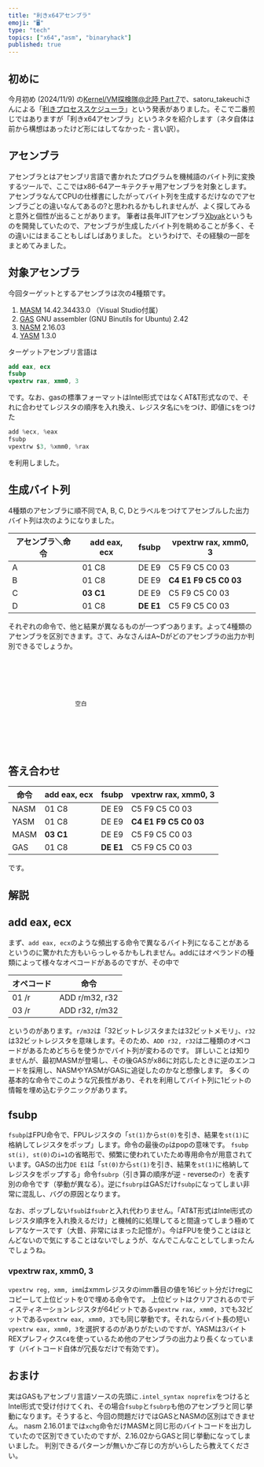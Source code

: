 ```yaml
---
title: "利きx64アセンブラ"
emoji: "🖥"
type: "tech"
topics: ["x64","asm", "binaryhack"]
published: true
---
```

## 初めに
今月初め (2024/11/9) の[Kernel/VM探検隊@北陸 Part 7](https://kernelvm.connpass.com/event/330079/)で、satoru_takeuchiさんによる「[利きプロセススケジューラ](https://speakerdeck.com/sat/li-kipurosesusukeziyura)」という発表がありました。そこで二番煎じではありますが「利きx64アセンブラ」というネタを紹介します（ネタ自体は前から構想はあったけど形にはしてなかった - 言い訳）。

## アセンブラ
アセンブラとはアセンブリ言語で書かれたプログラムを機械語のバイト列に変換するツールで、ここではx86-64アーキテクチャ用アセンブラを対象とします。
アセンブラなんてCPUの仕様書にしたがってバイト列を生成するだけなのでアセンブラごとの違いなんてあるの?と思われるかもしれませんが、よく探してみると意外と個性が出ることがあります。
筆者は長年JITアセンブラ[Xbyak](https://github.com/herumi/xbyak)というものを開発していたので、アセンブラが生成したバイト列を眺めることが多く、その違いにはまることもしばしばありました。
というわけで、その経験の一部をまとめてみました。

## 対象アセンブラ
今回ターゲットとするアセンブラは次の4種類です。

1. [MASM](https://learn.microsoft.com/ja-jp/cpp/assembler/masm/microsoft-macro-assembler-reference?view=msvc-170) 14.42.34433.0 （Visual Studio付属）
2. [GAS](https://ftp.gnu.org/gnu/binutils/) GNU assembler (GNU Binutils for Ubuntu) 2.42
3. [NASM](https://www.nasm.us/) 2.16.03
4. [YASM](https://yasm.tortall.net/) 1.3.0

ターゲットアセンブリ言語は

```nasm
add eax, ecx
fsubp
vpextrw rax, xmm0, 3
```

です。なお、gasの標準フォーマットはIntel形式ではなくAT&T形式なので、それに合わせてレジスタの順序を入れ換え、レジスタ名に`%`をつけ、即値に`$`をつけた

```c
add %ecx, %eax
fsubp
vpextrw $3, %xmm0, %rax
```

を利用しました。

## 生成バイト列
4種類のアセンブラに順不同でA, B, C, Dとラベルをつけてアセンブルした出力バイト列は次のようになりました。

アセンブラ＼命令|add eax, ecx|fsubp|vpextrw rax, xmm0, 3
-|-|-|-
A|01 C8|DE E9|C5 F9 C5 C0 03
B|01 C8|DE E9|**C4 E1 F9 C5 C0 03**
C|**03 C1**|DE E9|C5 F9 C5 C0 03
D|01 C8|**DE E1**|C5 F9 C5 C0 03

それぞれの命令で、他と結果が異なるものが一つずつあります。よって4種類のアセンブラを区別できます。さて、みなさんはA~Dがどのアセンブラの出力か判別できるでしょうか。

```






                   空白







```

## 答え合わせ

命令|add eax, ecx|fsubp|vpextrw rax, xmm0, 3
-|-|-|-
NASM|01 C8|DE E9|C5 F9 C5 C0 03
YASM|01 C8|DE E9|**C4 E1 F9 C5 C0 03**
MASM|**03 C1**|DE E9|C5 F9 C5 C0 03
GAS|01 C8|**DE E1**|C5 F9 C5 C0 03

です。

## 解説
## add eax, ecx
まず、`add eax, ecx`のような頻出する命令で異なるバイト列になることがあるというのに驚かれた方もいらっしゃるかもしれません。addにはオペランドの種類によって様々なオペコードがあるのですが、その中で

オペコード|命令
-|-
01 /r|ADD r/m32, r32
03 /r|ADD r32, r/m32

というのがあります。`r/m32`は「32ビットレジスタまたは32ビットメモリ」、`r32`は32ビットレジスタを意味します。そのため、`ADD r32, r32`は二種類のオペコードがあるためどちらを使うかでバイト列が変わるのです。
詳しいことは知りませんが、最初MASMが登場し、その後GASがx86に対応したときに逆のエンコードを採用し、NASMやYASMがGASに追従したのかなと想像します。
多くの基本的な命令でこのような冗長性があり、それを利用してバイト列に1ビットの情報を埋め込むテクニックがあります。

## fsubp
`fsubp`はFPU命令で、FPUレジスタの「`st(1)`から`st(0)`を引き、結果を`st(1)`に格納してレジスタをポップ」します。命令の最後の`p`はpopの意味です。
`fsubp st(i), st(0)`の`i=1`の省略形で、頻繁に使われていたため専用命令が用意されています。GASの出力`DE E1`は「`st(0)`から`st(1)`を引き、結果を`st(1)`に格納してレジスタをポップする」命令`fsubrp`（引き算の順序が逆 - reverseの`r`）を表す別の命令です（挙動が異なる）。逆に`fsubrp`はGASだけ`fsubp`になってしまい非常に混乱し、バグの原因となります。

なお、ポップしない`fsub`は`fsubr`と入れ代わりません。「AT&T形式はIntel形式のレジスタ順序を入れ換えるだけ」と機械的に処理してると間違ってしまう極めてレアなケースです（大昔、非常にはまった記憶が）。今はFPUを使うことはほとんどないので気にすることはないでしょうが、なんでこんなことしてしまったんでしょうね。

### vpextrw rax, xmm0, 3
`vpextrw reg, xmm, imm`はxmmレジスタのimm番目の値を16ビット分だけregにコピーして上位ビットを0で埋める命令です。
上位ビットはクリアされるのでディスティネーションレジスタが64ビットである`vpextrw rax, xmm0, 3`でも32ビットである`vpextrw eax, xmm0, 3`でも同じ挙動です。それならバイト長の短い`vpextrw eax, xmm0, 3`を選択するのがありがたいのですが、YASMは3バイトREXプレフィクス`C4`を使っているため他のアセンブラの出力より長くなっています（バイトコード自体が冗長なだけで有効です）。

## おまけ
実はGASもアセンブリ言語ソースの先頭に`.intel_syntax noprefix`をつけるとIntel形式で受け付けてくれ、その場合`fsubp`と`fsubrp`も他のアセンブラと同じ挙動になります。そうすると、今回の問題だけではGASとNASMの区別はできません。
nasm 2.16.01までは`xchg`命令だけMASMと同じ形のバイトコードを出力していたので区別できていたのですが、2.16.02からGASと同じ挙動になってしまいました。
判別できるパターンが無いかご存じの方がいらしたら教えてください。
